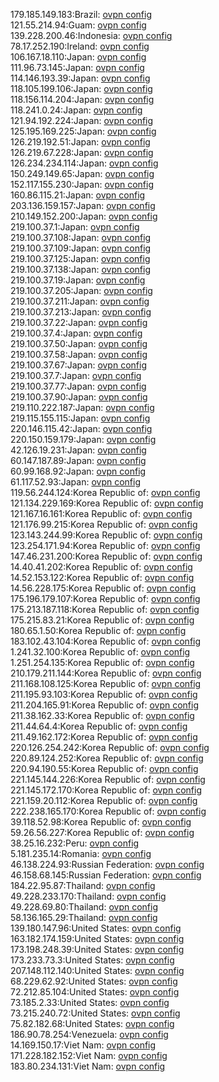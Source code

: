 179.185.149.183:Brazil: [ovpn config](vpn/179_185_149_183.ovpn)  
121.55.214.94:Guam: [ovpn config](vpn/121_55_214_94.ovpn)  
139.228.200.46:Indonesia: [ovpn config](vpn/139_228_200_46.ovpn)  
78.17.252.190:Ireland: [ovpn config](vpn/78_17_252_190.ovpn)  
106.167.18.110:Japan: [ovpn config](vpn/106_167_18_110.ovpn)  
111.96.73.145:Japan: [ovpn config](vpn/111_96_73_145.ovpn)  
114.146.193.39:Japan: [ovpn config](vpn/114_146_193_39.ovpn)  
118.105.199.106:Japan: [ovpn config](vpn/118_105_199_106.ovpn)  
118.156.114.204:Japan: [ovpn config](vpn/118_156_114_204.ovpn)  
118.241.0.24:Japan: [ovpn config](vpn/118_241_0_24.ovpn)  
121.94.192.224:Japan: [ovpn config](vpn/121_94_192_224.ovpn)  
125.195.169.225:Japan: [ovpn config](vpn/125_195_169_225.ovpn)  
126.219.192.51:Japan: [ovpn config](vpn/126_219_192_51.ovpn)  
126.219.67.228:Japan: [ovpn config](vpn/126_219_67_228.ovpn)  
126.234.234.114:Japan: [ovpn config](vpn/126_234_234_114.ovpn)  
150.249.149.65:Japan: [ovpn config](vpn/150_249_149_65.ovpn)  
152.117.155.230:Japan: [ovpn config](vpn/152_117_155_230.ovpn)  
160.86.115.21:Japan: [ovpn config](vpn/160_86_115_21.ovpn)  
203.136.159.157:Japan: [ovpn config](vpn/203_136_159_157.ovpn)  
210.149.152.200:Japan: [ovpn config](vpn/210_149_152_200.ovpn)  
219.100.37.1:Japan: [ovpn config](vpn/219_100_37_1.ovpn)  
219.100.37.108:Japan: [ovpn config](vpn/219_100_37_108.ovpn)  
219.100.37.109:Japan: [ovpn config](vpn/219_100_37_109.ovpn)  
219.100.37.125:Japan: [ovpn config](vpn/219_100_37_125.ovpn)  
219.100.37.138:Japan: [ovpn config](vpn/219_100_37_138.ovpn)  
219.100.37.19:Japan: [ovpn config](vpn/219_100_37_19.ovpn)  
219.100.37.205:Japan: [ovpn config](vpn/219_100_37_205.ovpn)  
219.100.37.211:Japan: [ovpn config](vpn/219_100_37_211.ovpn)  
219.100.37.213:Japan: [ovpn config](vpn/219_100_37_213.ovpn)  
219.100.37.22:Japan: [ovpn config](vpn/219_100_37_22.ovpn)  
219.100.37.4:Japan: [ovpn config](vpn/219_100_37_4.ovpn)  
219.100.37.50:Japan: [ovpn config](vpn/219_100_37_50.ovpn)  
219.100.37.58:Japan: [ovpn config](vpn/219_100_37_58.ovpn)  
219.100.37.67:Japan: [ovpn config](vpn/219_100_37_67.ovpn)  
219.100.37.7:Japan: [ovpn config](vpn/219_100_37_7.ovpn)  
219.100.37.77:Japan: [ovpn config](vpn/219_100_37_77.ovpn)  
219.100.37.90:Japan: [ovpn config](vpn/219_100_37_90.ovpn)  
219.110.222.187:Japan: [ovpn config](vpn/219_110_222_187.ovpn)  
219.115.155.115:Japan: [ovpn config](vpn/219_115_155_115.ovpn)  
220.146.115.42:Japan: [ovpn config](vpn/220_146_115_42.ovpn)  
220.150.159.179:Japan: [ovpn config](vpn/220_150_159_179.ovpn)  
42.126.19.231:Japan: [ovpn config](vpn/42_126_19_231.ovpn)  
60.147.187.89:Japan: [ovpn config](vpn/60_147_187_89.ovpn)  
60.99.168.92:Japan: [ovpn config](vpn/60_99_168_92.ovpn)  
61.117.52.93:Japan: [ovpn config](vpn/61_117_52_93.ovpn)  
119.56.244.124:Korea Republic of: [ovpn config](vpn/119_56_244_124.ovpn)  
121.134.229.169:Korea Republic of: [ovpn config](vpn/121_134_229_169.ovpn)  
121.167.16.161:Korea Republic of: [ovpn config](vpn/121_167_16_161.ovpn)  
121.176.99.215:Korea Republic of: [ovpn config](vpn/121_176_99_215.ovpn)  
123.143.244.99:Korea Republic of: [ovpn config](vpn/123_143_244_99.ovpn)  
123.254.171.94:Korea Republic of: [ovpn config](vpn/123_254_171_94.ovpn)  
147.46.231.200:Korea Republic of: [ovpn config](vpn/147_46_231_200.ovpn)  
14.40.41.202:Korea Republic of: [ovpn config](vpn/14_40_41_202.ovpn)  
14.52.153.122:Korea Republic of: [ovpn config](vpn/14_52_153_122.ovpn)  
14.56.228.175:Korea Republic of: [ovpn config](vpn/14_56_228_175.ovpn)  
175.196.179.107:Korea Republic of: [ovpn config](vpn/175_196_179_107.ovpn)  
175.213.187.118:Korea Republic of: [ovpn config](vpn/175_213_187_118.ovpn)  
175.215.83.21:Korea Republic of: [ovpn config](vpn/175_215_83_21.ovpn)  
180.65.1.50:Korea Republic of: [ovpn config](vpn/180_65_1_50.ovpn)  
183.102.43.104:Korea Republic of: [ovpn config](vpn/183_102_43_104.ovpn)  
1.241.32.100:Korea Republic of: [ovpn config](vpn/1_241_32_100.ovpn)  
1.251.254.135:Korea Republic of: [ovpn config](vpn/1_251_254_135.ovpn)  
210.179.211.144:Korea Republic of: [ovpn config](vpn/210_179_211_144.ovpn)  
211.168.108.125:Korea Republic of: [ovpn config](vpn/211_168_108_125.ovpn)  
211.195.93.103:Korea Republic of: [ovpn config](vpn/211_195_93_103.ovpn)  
211.204.165.91:Korea Republic of: [ovpn config](vpn/211_204_165_91.ovpn)  
211.38.162.33:Korea Republic of: [ovpn config](vpn/211_38_162_33.ovpn)  
211.44.64.4:Korea Republic of: [ovpn config](vpn/211_44_64_4.ovpn)  
211.49.162.172:Korea Republic of: [ovpn config](vpn/211_49_162_172.ovpn)  
220.126.254.242:Korea Republic of: [ovpn config](vpn/220_126_254_242.ovpn)  
220.89.124.252:Korea Republic of: [ovpn config](vpn/220_89_124_252.ovpn)  
220.94.190.55:Korea Republic of: [ovpn config](vpn/220_94_190_55.ovpn)  
221.145.144.226:Korea Republic of: [ovpn config](vpn/221_145_144_226.ovpn)  
221.145.172.170:Korea Republic of: [ovpn config](vpn/221_145_172_170.ovpn)  
221.159.20.112:Korea Republic of: [ovpn config](vpn/221_159_20_112.ovpn)  
222.238.165.170:Korea Republic of: [ovpn config](vpn/222_238_165_170.ovpn)  
39.118.52.98:Korea Republic of: [ovpn config](vpn/39_118_52_98.ovpn)  
59.26.56.227:Korea Republic of: [ovpn config](vpn/59_26_56_227.ovpn)  
38.25.16.232:Peru: [ovpn config](vpn/38_25_16_232.ovpn)  
5.181.235.14:Romania: [ovpn config](vpn/5_181_235_14.ovpn)  
46.138.224.93:Russian Federation: [ovpn config](vpn/46_138_224_93.ovpn)  
46.158.68.145:Russian Federation: [ovpn config](vpn/46_158_68_145.ovpn)  
184.22.95.87:Thailand: [ovpn config](vpn/184_22_95_87.ovpn)  
49.228.233.170:Thailand: [ovpn config](vpn/49_228_233_170.ovpn)  
49.228.69.80:Thailand: [ovpn config](vpn/49_228_69_80.ovpn)  
58.136.165.29:Thailand: [ovpn config](vpn/58_136_165_29.ovpn)  
139.180.147.96:United States: [ovpn config](vpn/139_180_147_96.ovpn)  
163.182.174.159:United States: [ovpn config](vpn/163_182_174_159.ovpn)  
173.198.248.39:United States: [ovpn config](vpn/173_198_248_39.ovpn)  
173.233.73.3:United States: [ovpn config](vpn/173_233_73_3.ovpn)  
207.148.112.140:United States: [ovpn config](vpn/207_148_112_140.ovpn)  
68.229.62.92:United States: [ovpn config](vpn/68_229_62_92.ovpn)  
72.212.85.104:United States: [ovpn config](vpn/72_212_85_104.ovpn)  
73.185.2.33:United States: [ovpn config](vpn/73_185_2_33.ovpn)  
73.215.240.72:United States: [ovpn config](vpn/73_215_240_72.ovpn)  
75.82.182.68:United States: [ovpn config](vpn/75_82_182_68.ovpn)  
186.90.78.254:Venezuela: [ovpn config](vpn/186_90_78_254.ovpn)  
14.169.150.17:Viet Nam: [ovpn config](vpn/14_169_150_17.ovpn)  
171.228.182.152:Viet Nam: [ovpn config](vpn/171_228_182_152.ovpn)  
183.80.234.131:Viet Nam: [ovpn config](vpn/183_80_234_131.ovpn)  
